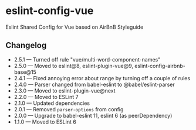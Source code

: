 # eslint-config-vue

Eslint Shared Config for Vue based on AirBnB Styleguide

## Changelog

- 2.5.1 — Turned off rule "vue/multi-word-component-names"
- 2.5.0 — Moved to eslint@8, eslint-plugin-vue@9, eslint-config-airbnb-base@15
- 2.4.1 — Fixed annoying error about range by turning off a couple of rules
- 2.4.0 — Parser changed from babel-eslint to @babel/eslint-parser
- 2.3.0 — Moved to eslint-plugin-vue@next
- 2.2.0 — Moved to ESLint 7
- 2.1.0 — Updated dependencies
- 2.0.1 — Removed `parser-options` from config
- 2.0.0 — Upgrade to babel-eslint 11, eslint 6 (as peerDependency)
- 1.1.0 — Moved to ESLint 6
